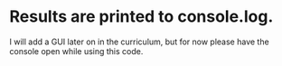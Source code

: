 # Results are printed to console.log.

I will add a GUI later on in the curriculum, but for now please have the console open while using this code.
